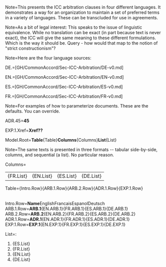 Note=This presents the ICC arbitration clauses in four different languages.  It demonstrates a way for an organization to maintain a set of preferred terms in a variety of languages.  These can be transcluded for use in agreements.

Note=As a bit of legal interest:  This speaks to the issue of linguistic equivalence.  While no translation can be exact (in part because text is never exact), the ICC will give the same meaning to these different formulations.  Which is the way it should be.  Query - how would that map to the notion of "strict constructionism"?

Note=Here are the four language sources:

DE.=[GH/CommonAccord/Sec-ICC-Arbitration/DE-v0.md]

EN.=[GH/CommonAccord/Sec-ICC-Arbitration/EN-v0.md]

ES.=[GH/CommonAccord/Sec-ICC-Arbitration/ES-v0.md]

FR.=[GH/CommonAccord/Sec-ICC-Arbitration/FR-v0.md]

Note=For examples of how to parameterize documents.  These are the defaults.  You can override.

ADR.45=<b>45</b>

EXP.1.Xref=<b>Xref??</b>

Model.Root=<b>Table</b>{Table}<b>Columns</b>{Columns}<b>List</b>{List}

Note=The same texts is presented in three formats -- tabular side-by-side, columns, and sequential (a list). No particular reason.

Columns=<table rules="rows"><tr><td>{FR.List}</td><td>{EN.List}</td><td>{ES.List}</td><td>{DE.List}</td></tr></table>

Table=<table  rules="rows">{Intro.Row}{ARB.1.Row}{ARB.2.Row}{ADR.1.Row}{EXP.1.Row}</table>

Intro.Row=<tr><td><b>Name</b></td><td>English</td><td>Francais</td><td>Espanol</td><td>Deutsch</td></tr>
ARB.1.Row=<tr><td><b>ARB.1</b></td><td>{EN.ARB.1}</td><td>{FR.ARB.1}</td><td>{ES.ARB.1}</td><td>{DE.ARB.1}</td></tr>
ARB.2.Row=<tr><td><b>ARB.2</b></td><td>{EN.ARB.2}</td><td>{FR.ARB.2}</td><td>{ES.ARB.2}</td><td>{DE.ARB.2}</td></tr>
ADR.1.Row=<tr><td><b>ADR.1</b></td><td>{EN.ADR.1}</td><td>{FR.ADR.1}</td><td>{ES.ADR.1}</td><td>{DE.ADR.1}</td></tr>
EXP.1.Row=<tr><td><b>EXP.1</b></td><td>{EN.EXP.1}</td><td>{FR.EXP.1}</td><td>{ES.EXP.1}</td><td>{DE.EXP.1}</td></tr>


List=:<ol><li>{ES.List}</li><li>{FR.List}</li><li>{EN.List}</li><li>{DE.List}</li></ol>